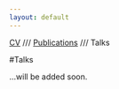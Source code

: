 ```yaml
---
layout: default
---
```


[CV](./index.html) /// [Publications](./publications.hmtl) ///  Talks

#Talks

...will be added soon.